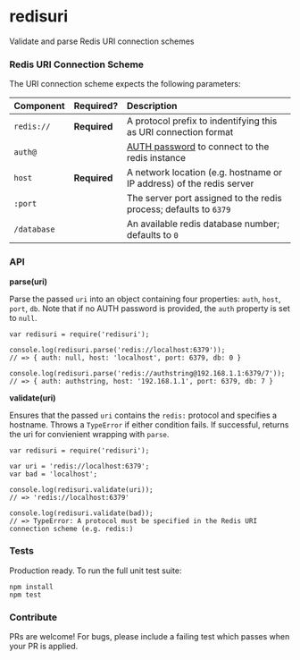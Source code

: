 redisuri
========

Validate and parse Redis URI connection schemes


### Redis URI Connection Scheme

The URI connection scheme expects the following parameters:

| Component   | Required?    | Description |
| :---------- | :----------- | :---------- |
| `redis://`  | **Required** | A protocol prefix to indentifying this as URI connection format |
| `auth@`     |              | [AUTH password](http://redis.io/commands/AUTH) to connect to the redis instance |
| `host`      | **Required** | A network location (e.g. hostname or IP address) of the redis server |
| `:port`     |              | The server port assigned to the redis process; defaults to `6379` |
| `/database` |              | An available redis database number; defaults to `0` |


### API

**parse(uri)**

Parse the passed `uri` into an object containing four properties: `auth`, `host`, `port`, `db`. Note that if no AUTH password is provided, the `auth` property is set to `null`.

```
var redisuri = require('redisuri');

console.log(redisuri.parse('redis://localhost:6379'));
// => { auth: null, host: 'localhost', port: 6379, db: 0 }

console.log(redisuri.parse('redis://authstring@192.168.1.1:6379/7'));
// => { auth: authstring, host: '192.168.1.1', port: 6379, db: 7 }
```

**validate(uri)**

Ensures that the passed `uri` contains the `redis:` protocol and specifies a hostname. Throws a `TypeError` if either condition fails. If successful, returns the uri for convienient wrapping with `parse`.

```
var redisuri = require('redisuri');

var uri = 'redis://localhost:6379';
var bad = 'localhost';

console.log(redisuri.validate(uri));
// => 'redis://localhost:6379'

console.log(redisuri.validate(bad));
// => TypeError: A protocol must be specified in the Redis URI connection scheme (e.g. redis:)
```


### Tests

Production ready. To run the full unit test suite:

```
npm install
npm test
```


### Contribute

PRs are welcome! For bugs, please include a failing test which passes when your PR is applied.
